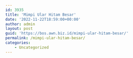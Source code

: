 ```yaml
---
id: 3935
title: 'Mimpi Ular Hitam Besar'
date: '2022-11-22T18:59:00+00:00'
author: admin
layout: post
guid: 'https://bos.awn.biz.id/mimpi-ular-hitam-besar/'
permalink: /mimpi-ular-hitam-besar/
categories:
    - Uncategorized
---
```


